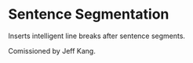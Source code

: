 # Sentence Segmentation

Inserts intelligent line breaks after sentence segments. 

Comissioned by Jeff Kang.